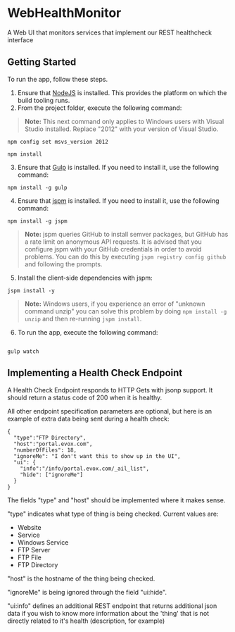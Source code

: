 # WebHealthMonitor
A Web UI that monitors services that implement our REST healthcheck interface

## Getting Started

To run the app, follow these steps.

1. Ensure that [NodeJS](http://nodejs.org/) is installed. This provides the platform on which the build tooling runs.
2. From the project folder, execute the following command:

  >**Note:** This next command only applies to Windows users with Visual Studio installed. Replace "2012" with your version of Visual Studio.
  ```shell
  npm config set msvs_version 2012
  ```

  ```shell
  npm install
  ```
3. Ensure that [Gulp](http://gulpjs.com/) is installed. If you need to install it, use the following command:

  ```shell
  npm install -g gulp
  ```
4. Ensure that [jspm](http://jspm.io/) is installed. If you need to install it, use the following command:

  ```shell
  npm install -g jspm
  ```
  > **Note:** jspm queries GitHub to install semver packages, but GitHub has a rate limit on anonymous API requests. It is advised that you configure jspm with your GitHub credentials in order to avoid problems. You can do this by executing `jspm registry config github` and following the prompts.
5. Install the client-side dependencies with jspm:

  ```shell
  jspm install -y
  ```
  >**Note:** Windows users, if you experience an error of "unknown command unzip" you can solve this problem by doing `npm install -g unzip` and then re-running `jspm install`.
6. To run the app, execute the following command:

```shell

gulp watch
```

## Implementing a Health Check Endpoint

A Health Check Endpoint responds to HTTP Gets with jsonp support. It should return a status code of 200 when it is healthy.

All other endpoint specification parameters are optional, but here is an example of extra data being sent during a health check:

```
{
  "type":"FTP Directory",
  "host":"portal.evox.com",
  "numberOfFiles": 18,
  "ignoreMe": "I don't want this to show up in the UI",
  "ui": {
    "info":"/info/portal.evox.com/_ail_list",
    "hide": ["ignoreMe"]
  }
}
```

The fields "type" and "host" should be implemented where it makes sense. 

"type" indicates what type of thing is being checked. Current values are:

* Website
* Service
* Windows Service
* FTP Server
* FTP File
* FTP Directory

"host" is the hostname of the thing being checked.

"ignoreMe" is being ignored through the field "ui:hide".

"ui:info" defines an additional REST endpoint that returns additional json data if you wish to know more information about the 'thing' that is not directly related to it's health (description, for example)
